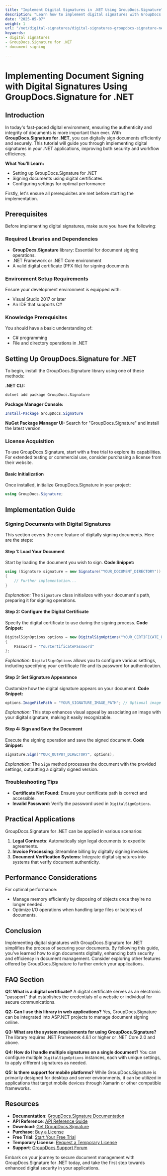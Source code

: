```yaml
---
title: "Implement Digital Signatures in .NET Using GroupDocs.Signature"
description: "Learn how to implement digital signatures with GroupDocs.Signature for .NET. Enhance document security and streamline signing processes."
date: "2025-05-07"
weight: 1
url: "/net/digital-signatures/digital-signatures-groupdocs-signature-net/"
keywords:
- digital signatures
- GroupDocs.Signature for .NET
- document signing

---
```



# Implementing Document Signing with Digital Signatures Using GroupDocs.Signature for .NET

## Introduction

In today's fast-paced digital environment, ensuring the authenticity and integrity of documents is more important than ever. With **GroupDocs.Signature for .NET**, you can digitally sign documents efficiently and securely. This tutorial will guide you through implementing digital signatures in your .NET applications, improving both security and workflow efficiency.

**What You'll Learn:**
- Setting up GroupDocs.Signature for .NET
- Signing documents using digital certificates
- Configuring settings for optimal performance

Firstly, let's ensure all prerequisites are met before starting the implementation.

## Prerequisites

Before implementing digital signatures, make sure you have the following:

### Required Libraries and Dependencies

- **GroupDocs.Signature** library: Essential for document signing operations.
- .NET Framework or .NET Core environment
- A valid digital certificate (PFX file) for signing documents

### Environment Setup Requirements

Ensure your development environment is equipped with:
- Visual Studio 2017 or later
- An IDE that supports C#

### Knowledge Prerequisites

You should have a basic understanding of:
- C# programming
- File and directory operations in .NET

## Setting Up GroupDocs.Signature for .NET

To begin, install the GroupDocs.Signature library using one of these methods:

**.NET CLI:**
```bash
dotnet add package GroupDocs.Signature
```

**Package Manager Console:**
```powershell
Install-Package GroupDocs.Signature
```

**NuGet Package Manager UI:**
Search for "GroupDocs.Signature" and install the latest version.

### License Acquisition

To use GroupDocs.Signature, start with a free trial to explore its capabilities. For extended testing or commercial use, consider purchasing a license from their website.

#### Basic Initialization
Once installed, initialize GroupDocs.Signature in your project:
```csharp
using GroupDocs.Signature;
```

## Implementation Guide

### Signing Documents with Digital Signatures

This section covers the core feature of digitally signing documents. Here are the steps:

#### Step 1: Load Your Document

Start by loading the document you wish to sign.
**Code Snippet:**
```csharp
using (Signature signature = new Signature("YOUR_DOCUMENT_DIRECTORY"))
{
    // Further implementation...
}
```
*Explanation:* The `Signature` class initializes with your document's path, preparing it for signing operations.

#### Step 2: Configure the Digital Certificate

Specify the digital certificate to use during the signing process.
**Code Snippet:**
```csharp
DigitalSignOptions options = new DigitalSignOptions("YOUR_CERTIFICATE_PATH")
{
    Password = "YourCertificatePassword"
};
```
*Explanation:* `DigitalSignOptions` allows you to configure various settings, including specifying your certificate file and its password for authentication.

#### Step 3: Set Signature Appearance

Customize how the digital signature appears on your document.
**Code Snippet:**
```csharp
options.ImageFilePath = "YOUR_SIGNATURE_IMAGE_PATH"; // Optional image representation
```
*Explanation:* This step enhances visual appeal by associating an image with your digital signature, making it easily recognizable.

#### Step 4: Sign and Save the Document

Execute the signing operation and save the signed document.
**Code Snippet:**
```csharp
signature.Sign("YOUR_OUTPUT_DIRECTORY", options);
```
*Explanation:* The `Sign` method processes the document with the provided settings, outputting a digitally signed version.

### Troubleshooting Tips

- **Certificate Not Found:** Ensure your certificate path is correct and accessible.
- **Invalid Password:** Verify the password used in `DigitalSignOptions`.

## Practical Applications

GroupDocs.Signature for .NET can be applied in various scenarios:
1. **Legal Contracts**: Automatically sign legal documents to expedite agreements.
2. **Invoice Processing**: Streamline billing by digitally signing invoices.
3. **Document Verification Systems**: Integrate digital signatures into systems that verify document authenticity.

## Performance Considerations

For optimal performance:
- Manage memory efficiently by disposing of objects once they're no longer needed.
- Optimize I/O operations when handling large files or batches of documents.

## Conclusion

Implementing digital signatures with GroupDocs.Signature for .NET simplifies the process of securing your documents. By following this guide, you've learned how to sign documents digitally, enhancing both security and efficiency in document management. Consider exploring other features offered by GroupDocs.Signature to further enrich your applications.

## FAQ Section

**Q1: What is a digital certificate?**
A digital certificate serves as an electronic "passport" that establishes the credentials of a website or individual for secure communications.

**Q2: Can I use this library in web applications?**
Yes, GroupDocs.Signature can be integrated into ASP.NET projects to manage document signing online.

**Q3: What are the system requirements for using GroupDocs.Signature?**
The library requires .NET Framework 4.6.1 or higher or .NET Core 2.0 and above.

**Q4: How do I handle multiple signatures on a single document?**
You can configure multiple `DigitalSignOptions` instances, each with unique settings, to apply different signatures as needed.

**Q5: Is there support for mobile platforms?**
While GroupDocs.Signature is primarily designed for desktop and server environments, it can be utilized in applications that target mobile devices through Xamarin or other compatible frameworks.

## Resources

- **Documentation**: [GroupDocs.Signature Documentation](https://docs.groupdocs.com/signature/net/)
- **API Reference**: [API Reference Guide](https://reference.groupdocs.com/signature/net/)
- **Download**: [Get GroupDocs.Signature](https://releases.groupdocs.com/signature/net/)
- **Purchase**: [Buy a License](https://purchase.groupdocs.com/buy)
- **Free Trial**: [Start Your Free Trial](https://releases.groupdocs.com/signature/net/)
- **Temporary License**: [Request a Temporary License](https://purchase.groupdocs.com/temporary-license/)
- **Support**: [GroupDocs Support Forum](https://forum.groupdocs.com/c/signature/)

Embark on your journey to secure document management with GroupDocs.Signature for .NET today, and take the first step towards enhanced digital security in your applications.

